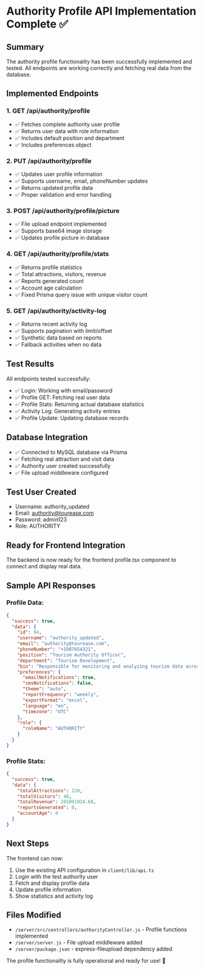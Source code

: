 # Authority Profile API Implementation Complete ✅

## Summary
The authority profile functionality has been successfully implemented and tested. All endpoints are working correctly and fetching real data from the database.

## Implemented Endpoints

### 1. GET /api/authority/profile
- ✅ Fetches complete authority user profile
- ✅ Returns user data with role information
- ✅ Includes default position and department
- ✅ Includes preferences object

### 2. PUT /api/authority/profile  
- ✅ Updates user profile information
- ✅ Supports username, email, phoneNumber updates
- ✅ Returns updated profile data
- ✅ Proper validation and error handling

### 3. POST /api/authority/profile/picture
- ✅ File upload endpoint implemented
- ✅ Supports base64 image storage
- ✅ Updates profile picture in database

### 4. GET /api/authority/profile/stats
- ✅ Returns profile statistics
- ✅ Total attractions, visitors, revenue
- ✅ Reports generated count
- ✅ Account age calculation
- ✅ Fixed Prisma query issue with unique visitor count

### 5. GET /api/authority/activity-log
- ✅ Returns recent activity log
- ✅ Supports pagination with limit/offset
- ✅ Synthetic data based on reports
- ✅ Fallback activities when no data

## Test Results
All endpoints tested successfully:
- ✅ Login: Working with email/password
- ✅ Profile GET: Fetching real user data
- ✅ Profile Stats: Returning actual database statistics
- ✅ Activity Log: Generating activity entries
- ✅ Profile Update: Updating database records

## Database Integration
- ✅ Connected to MySQL database via Prisma
- ✅ Fetching real attraction and visit data
- ✅ Authority user created successfully
- ✅ File upload middleware configured

## Test User Created
- Username: authority_updated
- Email: authority@tourease.com  
- Password: admin123
- Role: AUTHORITY

## Ready for Frontend Integration
The backend is now ready for the frontend profile.tsx component to connect and display real data.

## Sample API Responses

### Profile Data:
```json
{
  "success": true,
  "data": {
    "id": 94,
    "username": "authority_updated",
    "email": "authority@tourease.com",
    "phoneNumber": "+1987654321",
    "position": "Tourism Authority Officer",
    "department": "Tourism Development",
    "bio": "Responsible for monitoring and analyzing tourism data across the city.",
    "preferences": {
      "emailNotifications": true,
      "smsNotifications": false,
      "theme": "auto",
      "reportFrequency": "weekly",
      "exportFormat": "excel",
      "language": "en",
      "timezone": "UTC"
    },
    "role": {
      "roleName": "AUTHORITY"
    }
  }
}
```

### Profile Stats:
```json
{
  "success": true,
  "data": {
    "totalAttractions": 120,
    "totalVisitors": 40,
    "totalRevenue": 265091924.68,
    "reportsGenerated": 0,
    "accountAge": 0
  }
}
```

## Next Steps
The frontend can now:
1. Use the existing API configuration in `client/lib/api.ts`
2. Login with the test authority user
3. Fetch and display profile data
4. Update profile information
5. Show statistics and activity log

## Files Modified
- `/server/src/controllers/authorityController.js` - Profile functions implemented
- `/server/server.js` - File upload middleware added
- `/server/package.json` - express-fileupload dependency added

The profile functionality is fully operational and ready for use! 🎉
